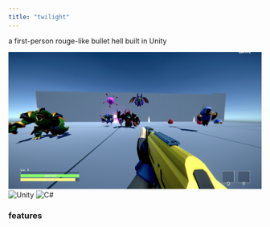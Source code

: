 ```yaml
---
title: "twilight"
---
```


a first-person rouge-like bullet hell built in Unity

![plot](https://raw.githubusercontent.com/terryfu2/terryfu2.github.io/v4/content/projects/imgs/demoTwilight.png)
![Unity](https://img.shields.io/badge/unity-%23000000.svg?style=for-the-badge&logo=unity&logoColor=white) ![C#](https://img.shields.io/badge/c%23-%23239120.svg?style=for-the-badge&logo=csharp&logoColor=white)

### features
